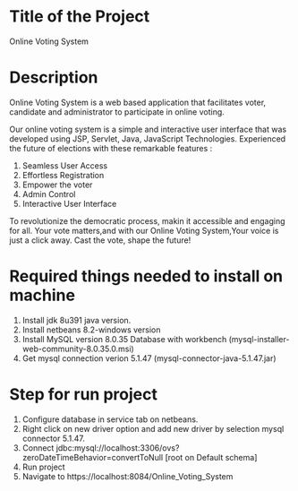 # Title of the Project 
Online Voting System

# Description 
Online Voting System is a web based application that facilitates voter, candidate and administrator to participate in online voting.

Our online voting system is a simple and interactive user interface that was developed using JSP, Servlet, Java, JavaScript Technologies. Experienced the future of elections with these remarkable features :
1. Seamless User Access
2. Effortless Registration 
3. Empower the voter
4. Admin Control 
5. Interactive User Interface


To revolutionize the democratic process, makin it accessible and engaging for all. Your vote matters,and with our Online Voting System,Your voice is just a click away. Cast the vote, shape the future!

# Required things needed to install on machine
1. Install jdk 8u391 java version.  
2. Install netbeans 8.2-windows version
3. Install MySQL version 8.0.35 Database with workbench (mysql-installer-web-community-8.0.35.0.msi)
4. Get mysql connection verion 5.1.47 (mysql-connector-java-5.1.47.jar)

# Step for run project
1. Configure database in service tab on netbeans.
2. Right click on new driver option and add new driver by selection mysql connector 5.1.47.
3. Connect jdbc:mysql://localhost:3306/ovs?zeroDateTimeBehavior=convertToNull [root on Default schema]
4. Run project 
5. Navigate to https://localhost:8084/Online_Voting_System